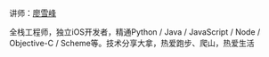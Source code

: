 讲师：[廖雪峰](http://www.liaoxuefeng.com/)

> 
全栈工程师，独立iOS开发者，精通Python / Java / JavaScript / Node / Objective-C / Scheme等。技术分享大拿，热爱跑步、爬山，热爱生活